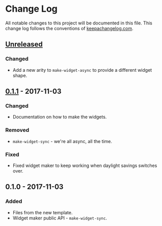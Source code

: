 # Change Log
All notable changes to this project will be documented in this file. This change log follows the conventions of [keepachangelog.com](http://keepachangelog.com/).

## [Unreleased]
### Changed
- Add a new arity to `make-widget-async` to provide a different widget shape.

## [0.1.1] - 2017-11-03
### Changed
- Documentation on how to make the widgets.

### Removed
- `make-widget-sync` - we're all async, all the time.

### Fixed
- Fixed widget maker to keep working when daylight savings switches over.

## 0.1.0 - 2017-11-03
### Added
- Files from the new template.
- Widget maker public API - `make-widget-sync`.

[Unreleased]: https://github.com/your-name/ring-homogeneous-auth-middleware/compare/0.1.1...HEAD
[0.1.1]: https://github.com/your-name/ring-homogeneous-auth-middleware/compare/0.1.0...0.1.1
